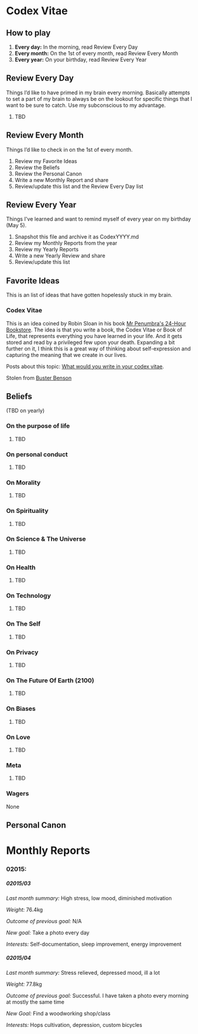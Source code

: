 # Codex Vitae

## How to play

1. **Every day:** In the morning, read Review Every Day
2. **Every month:** On the 1st of every month, read Review Every Month
3. **Every year:** On your birthday, read Review Every Year

## Review Every Day
Things I’d like to have primed in my brain every morning. Basically attempts to set a part of my brain to always be on the lookout for specific things that I want to be sure to catch. Use my subconscious to my advantage. 

1. TBD

## Review Every Month 
Things I’d like to check in on the 1st of every month.

1. Review my Favorite Ideas
2. Review the Beliefs
3. Review the Personal Canon
4. Write a new Monthly Report and share
5. Review/update this list and the Review Every Day list

## Review Every Year
Things I've learned and want to remind myself of every year on my birthday (May 5).

1. Snapshot this file and archive it as CodexYYYY.md
2. Review my Monthly Reports from the year
3. Review my Yearly Reports
4. Write a new Yearly Review and share
5. Review/update this list

## Favorite Ideas
This is an list of ideas that have gotten hopelessly stuck in my brain. 

### Codex Vitae

This is an idea coined by Robin Sloan in his book [Mr Penumbra's 24-Hour Bookstore](http://www.amazon.com/Mr-Penumbras-24-Hour-Bookstore-Novel/dp/1250037751). The idea is that you write a book, the Codex Vitae or Book of Life, that represents everything you have learned in your life. And it gets stored and read by a privileged few upon your death. Expanding a bit further on it, I think this is a great way of thinking about self-expression and capturing the meaning that we create in our lives. 

Posts about this topic: [What would you write in your codex vitae](http://branch.com/b/what-would-you-write-in-your-codex-vitae).

Stolen from [Buster Benson](https://github.com/busterbenson/public/blob/master/Codex.md)


## Beliefs
(TBD on yearly)

### On the purpose of life
1. TBD

### On personal conduct
1. TBD

### On Morality
1. TBD

### On Spirituality
1. TBD

### On Science & The Universe
1. TBD

### On Health
1. TBD

### On Technology
1. TBD

### On The Self
1. TBD

### On Privacy
1. TBD

### On The Future Of Earth (2100)
1. TBD

### On Biases
1. TBD

### On Love
1. TBD

### Meta
1. TBD

### Wagers
None

## Personal Canon

<!--### Articles I've come back to a bunch of times-->

<!--### Books I've read that have changed how I see the world-->

<!--### My own favorite writing-->

# Monthly Reports

### 02015: 

##### 02015/03
*Last month summary:* High stress, low mood, diminished motivation

*Weight:* 76.4kg

*Outcome of previous goal:* N/A

*New goal:* Take a photo every day

*Interests:* Self-documentation, sleep improvement, energy improvement

##### 02015/04
*Last month summary:* Stress relieved, depressed mood, ill a lot

*Weight:* 77.8kg

*Outcome of previous goal:* Successful. I have taken a photo every morning at mostly the same time

*New Goal:* Find a woodworking shop/class

*Interests:* Hops cultivation, depression, custom bicycles

